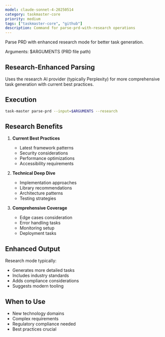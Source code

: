 ```yaml
---
model: claude-sonnet-4-20250514
category: taskmaster-core
priority: medium
tags: ["taskmaster-core", "github"]
description: Command for parse-prd-with-research operations
---
```


Parse PRD with enhanced research mode for better task generation.

Arguments: $ARGUMENTS (PRD file path)

## Research-Enhanced Parsing

Uses the research AI provider (typically Perplexity) for more comprehensive task generation with current best practices.

## Execution

```bash
task-master parse-prd --input=$ARGUMENTS --research
```

## Research Benefits

1. **Current Best Practices**
   - Latest framework patterns
   - Security considerations
   - Performance optimizations
   - Accessibility requirements

2. **Technical Deep Dive**
   - Implementation approaches
   - Library recommendations
   - Architecture patterns
   - Testing strategies

3. **Comprehensive Coverage**
   - Edge cases consideration
   - Error handling tasks
   - Monitoring setup
   - Deployment tasks

## Enhanced Output

Research mode typically:
- Generates more detailed tasks
- Includes industry standards
- Adds compliance considerations
- Suggests modern tooling

## When to Use

- New technology domains
- Complex requirements
- Regulatory compliance needed
- Best practices crucial


